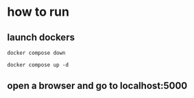 # how to run

## launch dockers
```
docker compose down

docker compose up -d

```

## open a browser and go to localhost:5000